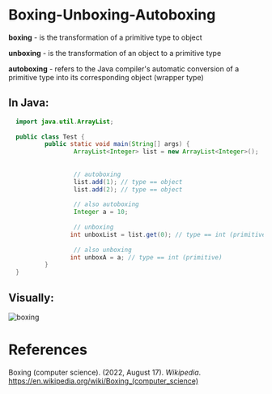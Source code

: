 # Boxing-Unboxing-Autoboxing 


**boxing** - is the transformation of a primitive type to object 

**unboxing** - is the transformation of an object to a primitive type 

**autoboxing** - refers to the Java compiler's automatic conversion of a primitive type into its corresponding object (wrapper type) 


## In Java: 
```java 
  import java.util.ArrayList;
                                 
  public class Test {
          public static void main(String[] args) {
                  ArrayList<Integer> list = new ArrayList<Integer>();
                                                                     
                  
                  // autoboxing
                  list.add(1); // type == object
                  list.add(2); // type == object
                                                  
                  // also autoboxing     
                  Integer a = 10;        
                                 
                  // unboxing  
                 int unboxList = list.get(0); // type == int (primitive)
                                                                          
                  // also unboxing
                 int unboxA = a; // type == int (primitive)
          }                                                                   
  }                            
``` 

## Visually: 
![boxing](https://user-images.githubusercontent.com/109105989/205767290-cd7149d2-00f7-4632-a78a-faade4ea2f11.png)



# References 
Boxing (computer science). (2022, August 17). *Wikipedia*. <https://en.wikipedia.org/wiki/Boxing_(computer_science)> 

